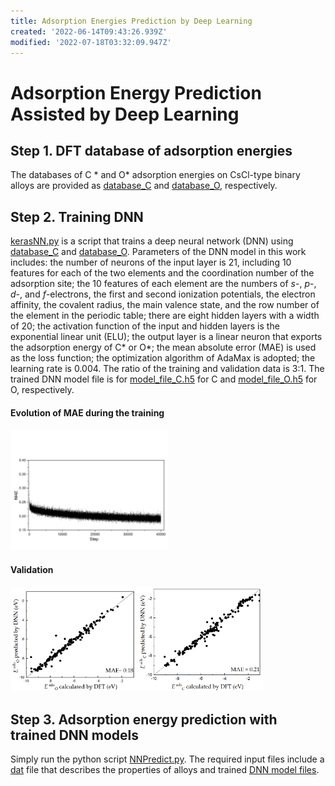 ```yaml
---
title: Adsorption Energies Prediction by Deep Learning
created: '2022-06-14T09:43:26.939Z'
modified: '2022-07-18T03:32:09.947Z'
---
```


# Adsorption Energy Prediction Assisted by Deep Learning
## Step 1. DFT database of adsorption energies
The databases of C * and O* adsorption energies on CsCl-type binary alloys are provided as [database_C](./database_C.dat)  and [database_O](./database_O.dat), respectively.  

## Step 2. Training DNN 
[kerasNN.py](./kerasNN.py) is a script that trains a deep neural network (DNN) using [database_C](./database_C.dat)  and [database_O](./database_O.dat). Parameters of the DNN model in this work includes: the number of neurons of the input layer is 21, including 10 features for each of the two elements and the coordination number of the adsorption site; the 10 features of each element are the numbers of $s$-, $p$-, $d$-, and $f$-electrons, the first and second ionization potentials, the electron affinity, the covalent radius, the main valence state, and the row number of the element in the periodic table; there are eight hidden layers with a width of 20; the activation function of the input and hidden layers is the exponential linear unit (ELU); the output layer is a linear neuron that exports the adsorption energy of C* or O*; the mean absolute error (MAE) is used as the loss function; the optimization algorithm of AdaMax is adopted; the learning rate is 0.004. The ratio of the training and validation data is 3:1. The trained DNN model file is for [model_file_C.h5](./model_file_C.h5) for C and [model_file_O.h5](./model_file_O.h5) for O, respectively.

#### Evolution of MAE during the training
<img src="./error_in_training.png" width="50%"> </span>

#### Validation
<p> <img src="./validation_of_O.png" width="40%"><img src="./validation_of_C.png" width="40%"> </p>

## Step 3. Adsorption energy prediction with trained DNN models 
Simply run the python script  [NNPredict.py](./NNPredict.py). The required input files include a [dat](./properties_of_alloys.dat) file that describes the properties of alloys and trained [DNN model files](model_file_C.h5). 

